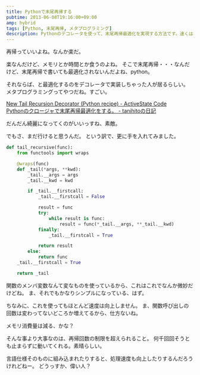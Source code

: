 ```yaml
---
title: Pythonで末尾再帰する
pubtime: 2013-06-08T19:16:00+09:00
amp: hybrid
tags: [Python, 末尾再帰, メタプログラミング]
description: Pythonのデコレータを使って、末尾再帰最適化を実現する方法です。速くはならないけれど、少なくともどれだけループさせてもメモリが枯渇して停止することは無くなります。
---
```


再帰っていいよね。なんか楽だ。

楽なんだけど、メモリとか時間とか食うのよね。
そこで末尾再帰・・・なんだけど、末尾再帰で書いても最適化されないんだよね、python。

それならば、と最適化するのをデコレータで実装しちゃった人が居るらしい。
メタプログラミングってやつだね。すごい。

[New Tail Recursion Decorator (Python recipe) - ActiveState Code](http://code.activestate.com/recipes/496691/)<br />
[Pythonのクロージャで末尾再帰最適化をする。 - tanihitoの日記](http://d.hatena.ne.jp/tanihito/20110119/1295459297)

だんだん綺麗になってくのがいいっすね、素敵。

でもさ、まだ行けると思うんだ。
という訳で、更に手を入れてみました。
``` python
def tail_recursive(func):
	from functools import wraps

	@wraps(func)
	def _tail(*args, **kwd):
		_tail.__args = args
		_tail.__kwd = kwd

		if _tail.__firstcall:
			_tail.__firstcall = False

			result = func
			try:
				while result is func:
					result = func(*_tail.__args, **_tail.__kwd)
			finally:
				_tail.__firstcall = True

			return result
		else:
			return func
	_tail.__firstcall = True

	return _tail
```
関数のメンバ変数なんて変なものを使っているから、これはこれでなんか微妙だけどね。
ま、それでもかなりシンプルになっている、はず。

ちなみに、これを使ってもほとんど速度は向上しません。
ま、関数呼び出しの回数は変わってないどころか増えてるから、仕方ないね。

メモリ消費量は減る、かな？

そんな事より大事なのは、再帰回数の制限を超えられること。
何千回回そうとも止まらずに動いてくれる。素晴らしい。

言語仕様そのものに組み込まれたりすると、処理速度も向上したりするんだろうけれどねー。
どうっすか、偉い人？
